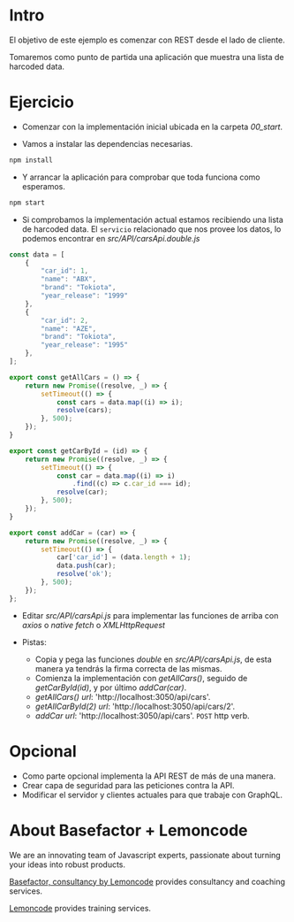 # Intro

El objetivo de este ejemplo es comenzar con REST desde el lado de cliente.

Tomaremos como punto de partida una aplicación que muestra una lista de harcoded data.

# Ejercicio

- Comenzar con la implementación inicial ubicada en la carpeta *00_start*.

- Vamos a instalar las dependencias necesarias.

```bash
npm install
```

- Y arrancar la aplicación para comprobar que toda funciona como esperamos.

```bash
npm start
```

- Si comprobamos la implementación actual estamos recibiendo una lista de harcoded data. El `servicio` relacionado que nos provee los datos, lo podemos encontrar en _src/API/carsApi.double.js_

```javascript
const data = [
    {
        "car_id": 1,
        "name": "ABX",
        "brand": "Tokiota",
        "year_release": "1999"
    },
    {
        "car_id": 2,
        "name": "AZE",
        "brand": "Tokiota",
        "year_release": "1995"
    },
];

export const getAllCars = () => {
    return new Promise((resolve, _) => {
        setTimeout(() => {
            const cars = data.map((i) => i);
            resolve(cars);
        }, 500);
    });
}

export const getCarById = (id) => {
    return new Promise((resolve, _) => {
        setTimeout(() => {
            const car = data.map((i) => i)
                .find((c) => c.car_id === id);
            resolve(car);
        }, 500);
    });
}

export const addCar = (car) => {
    return new Promise((resolve, _) => {
        setTimeout(() => {
            car['car_id'] = (data.length + 1);
            data.push(car);
            resolve('ok');
        }, 500);
    }); 
};
```

- Editar _src/API/carsApi.js_ para implementar las funciones de arriba con _axios_ o _native fetch_ o _XMLHttpRequest_


- Pistas:

  - Copia y pega las funciones _double_ en _src/API/carsApi.js_, de esta manera ya tendrás la firma correcta de las mismas.
  - Comienza la implementación con _getAllCars()_, seguido de _getCarById(id)_, y por último _addCar(car)_.
  - _getAllCars() url_: 'http://localhost:3050/api/cars'.
  - _getAllCarById(2) url_: 'http://localhost:3050/api/cars/2'.
  - _addCar url_: 'http://localhost:3050/api/cars'. `POST` http verb.

# Opcional

* Como parte opcional implementa la API REST de más de una manera.
* Crear capa de seguridad para las peticiones contra la API.
* Modificar el servidor y clientes actuales para que trabaje con GraphQL.

# About Basefactor + Lemoncode

We are an innovating team of Javascript experts, passionate about turning your ideas into robust products.

[Basefactor, consultancy by Lemoncode](http://www.basefactor.com) provides consultancy and coaching services.

[Lemoncode](http://lemoncode.net/services/en/#en-home) provides training services.
